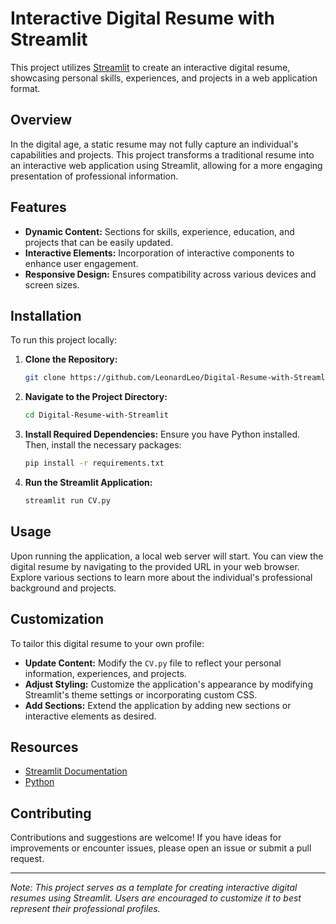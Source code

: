 # Interactive Digital Resume with Streamlit

This project utilizes [Streamlit](https://streamlit.io/) to create an interactive digital resume, showcasing personal skills, experiences, and projects in a web application format.

## Overview

In the digital age, a static resume may not fully capture an individual's capabilities and projects. This project transforms a traditional resume into an interactive web application using Streamlit, allowing for a more engaging presentation of professional information.

## Features

- **Dynamic Content:** Sections for skills, experience, education, and projects that can be easily updated.
- **Interactive Elements:** Incorporation of interactive components to enhance user engagement.
- **Responsive Design:** Ensures compatibility across various devices and screen sizes.

## Installation

To run this project locally:

1. **Clone the Repository:**
   ```bash
   git clone https://github.com/LeonardLeo/Digital-Resume-with-Streamlit.git
   ```
2. **Navigate to the Project Directory:**
   ```bash
   cd Digital-Resume-with-Streamlit
   ```
3. **Install Required Dependencies:**
   Ensure you have Python installed. Then, install the necessary packages:
   ```bash
   pip install -r requirements.txt
   ```
4. **Run the Streamlit Application:**
   ```bash
   streamlit run CV.py
   ```

## Usage

Upon running the application, a local web server will start. You can view the digital resume by navigating to the provided URL in your web browser. Explore various sections to learn more about the individual's professional background and projects.

## Customization

To tailor this digital resume to your own profile:

- **Update Content:** Modify the `CV.py` file to reflect your personal information, experiences, and projects.
- **Adjust Styling:** Customize the application's appearance by modifying Streamlit's theme settings or incorporating custom CSS.
- **Add Sections:** Extend the application by adding new sections or interactive elements as desired.

## Resources

- [Streamlit Documentation](https://docs.streamlit.io/)
- [Python](https://www.python.org/)

## Contributing

Contributions and suggestions are welcome! If you have ideas for improvements or encounter issues, please open an issue or submit a pull request.

---

*Note: This project serves as a template for creating interactive digital resumes using Streamlit. Users are encouraged to customize it to best represent their professional profiles.*
